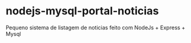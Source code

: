 # nodejs-mysql-portal-noticias
Pequeno sistema de listagem de noticias feito com NodeJs + Express + Mysql
